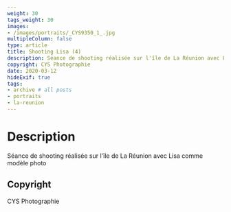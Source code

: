 ```yaml
---
weight: 30
tags_weight: 30
images:
- /images/portraits/_CYS9350_1_.jpg
multipleColumn: false
type: article
title: Shooting Lisa (4)
description: Séance de shooting réalisée sur l'île de La Réunion avec Lisa comme modèle photo
copyright: CYS Photographie
date: 2020-03-12
hideExif: true
tags:
- archive # all posts
- portraits
- la-reunion
---
```


# Description

Séance de shooting réalisée sur l'île de La Réunion avec Lisa comme modèle photo

## Copyright

CYS Photographie
